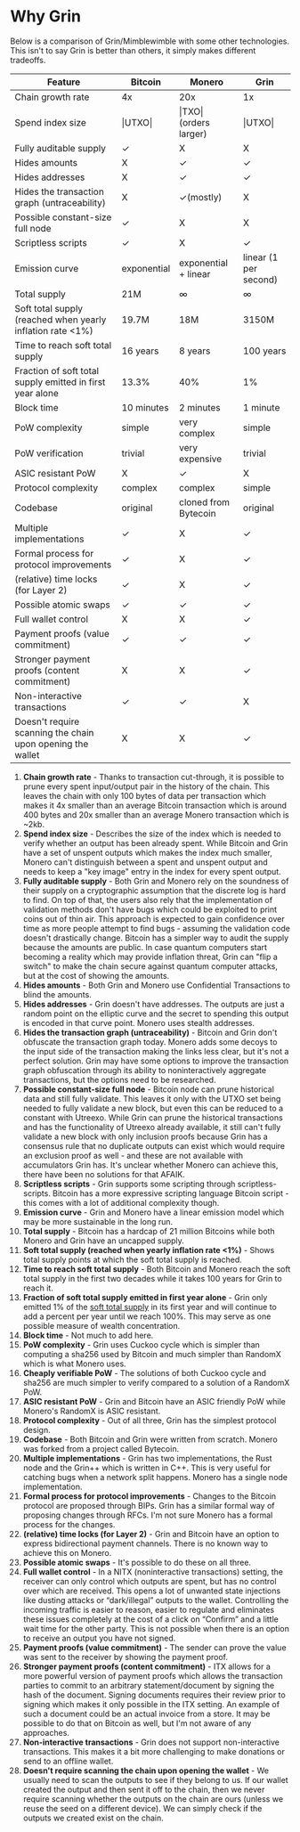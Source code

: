 # Why Grin

Below is a comparison of Grin/Mimblewimble with some other technologies. This isn't to say Grin is better than others, it simply makes different tradeoffs.

| Feature | Bitcoin | Monero | Grin |
| --- | --- | --- | --- |
| Chain growth rate | 4x | 20x | 1x |
| Spend index size | \|UTXO\| | \|TXO\| (orders larger) | \|UTXO\| |
| Fully auditable supply | ✓ | X | X |
| Hides amounts | X | ✓ | ✓ |
| Hides addresses | X | ✓ | ✓ |
| Hides the transaction graph (untraceability) | X | ✓(mostly) | X |
| Possible constant-size full node | ✓ | X | X |
| Scriptless scripts | ✓ | X | ✓ |
| Emission curve | exponential | exponential + linear | linear (1 per second) |
| Total supply | 21M | ∞ | ∞ |
| Soft total supply (reached when yearly inflation rate <1%) | 19.7M | 18M | 3150M |
| Time to reach soft total supply | 16 years | 8 years | 100 years |
| Fraction of soft total supply emitted in first year alone | 13.3% | 40% | 1% |
| Block time | 10 minutes | 2 minutes | 1 minute |
| PoW complexity | simple | very complex | simple |
| PoW verification | trivial | very expensive | trivial |
| ASIC resistant PoW | X | ✓ | X |
| Protocol complexity | complex | complex | simple |
| Codebase | original | cloned from Bytecoin | original |
| Multiple implementations | ✓ | X | ✓ |
| Formal process for protocol improvements | ✓ | X | ✓ |
| (relative) time locks (for Layer 2) | ✓ | X | ✓ |
| Possible atomic swaps | ✓ | ✓ | ✓ |
| Full wallet control | X | X | ✓ |
| Payment proofs (value commitment) | ✓ | ✓ | ✓ |
| Stronger payment proofs (content commitment) | X | X | ✓ |
| Non-interactive transactions | ✓ | ✓ | X |
| Doesn't require scanning the chain upon opening the wallet | X | X | ✓ |


1. **Chain growth rate** - Thanks to transaction cut-through, it is possible to prune every spent input/output pair in the history of the chain. This leaves the chain with only 100 bytes of data per transaction which makes it 4x smaller than an average Bitcoin transaction which is around 400 bytes and 20x smaller than an average Monero transaction which is ~2kb.
2. **Spend index size** - Describes the size of the index which is needed to verify whether an output has been already spent. While Bitcoin and Grin have a set of unspent outputs which makes the index much smaller, Monero can't distinguish between a spent and unspent output and needs to keep a "key image" entry in the index for every spent output. 
3. **Fully auditable supply** - Both Grin and Monero rely on the soundness of their supply on a cryptographic assumption that the discrete log is hard to find. On top of that, the users also rely that the implementation of validation methods don't have bugs which could be exploited to print coins out of thin air. This approach is expected to gain confidence over time as more people attempt to find bugs - assuming the validation code doesn't drastically change. Bitcoin has a simpler way to audit the supply because the amounts are public. In case quantum computers start becoming a reality which may provide inflation threat, Grin can "flip a switch" to make the chain secure against quantum computer attacks, but at the cost of showing the amounts.
4. **Hides amounts** - Both Grin and Monero use Confidential Transactions to blind the amounts.
5. **Hides addresses** - Grin doesn't have addresses. The outputs are just a random point on the elliptic curve and the secret to spending this output is encoded in that curve point. Monero uses stealth addresses.
6. **Hides the transaction graph (untraceability)** - Bitcoin and Grin don't obfuscate the transaction graph today. Monero adds some decoys to the input side of the transaction making the links less clear, but it's not a perfect solution. Grin may have some options to improve the transaction graph obfuscation through its ability to noninteractively aggregate transactions, but the options need to be researched.
7. **Possible constant-size full node** - Bitcoin node can prune historical data and still fully validate. This leaves it only with the UTXO set being needed to fully validate a new block, but even this can be reduced to a constant with Utreexo. While Grin can prune the historical transactions and has the functionality of Utreexo already available, it still can't fully validate a new block with only inclusion proofs because Grin has a consensus rule that no duplicate outputs can exist which would require an exclusion proof as well - and these are not available with accumulators Grin has. It's unclear whether Monero can achieve this, there have been no solutions for that AFAIK.
8. **Scriptless scripts** - Grin supports some scripting through scriptless-scripts. Bitcoin has a more expressive scripting language Bitcoin script - this comes with a lot of additional complexity though.
9. **Emission curve** - Grin and Monero have a linear emission model which may be more sustainable in the long run.
10. **Total supply** - Bitcoin has a hardcap of 21 million Bitcoins while both Monero and Grin have an uncapped supply.
11. **Soft total supply (reached when yearly inflation rate <1%)** - Shows total supply points at which the soft total supply is reached.
12. **Time to reach soft total supply** - Both Bitcoin and Monero reach the soft total supply in the first two decades while it takes 100 years for Grin to reach it.
13. **Fraction of soft total supply emitted in first year alone** - Grin only emitted 1% of the [soft total supply](https://john-tromp.medium.com/a-case-for-using-soft-total-supply-1169a188d153) in its first year and will continue to add a percent per year until we reach 100%. This may serve as one possible measure of wealth concentration. 
14. **Block time** - Not much to add here.
15. **PoW complexity** - Grin uses Cuckoo cycle which is simpler than computing a sha256 used by Bitcoin and much simpler than RandomX which is what Monero uses.
16. **Cheaply verifiable PoW** - The solutions of both Cuckoo cycle and sha256 are much simpler to verify compared to a solution of a RandomX PoW.
17. **ASIC resistant PoW** - Grin and Bitcoin have an ASIC friendly PoW while Monero's RandomX is ASIC resistant.
18. **Protocol complexity** - Out of all three, Grin has the simplest protocol design.
19. **Codebase** - Both Bitcoin and Grin were written from scratch. Monero was forked from a project called Bytecoin.
20. **Multiple implementations** - Grin has two implementations, the Rust node and the Grin++ which is written in C++. This is very useful for catching bugs when a network split happens. Monero has a single node implementation.
21. **Formal process for protocol improvements** - Changes to the Bitcoin protocol are proposed through BIPs. Grin has a similar formal way of proposing changes through RFCs. I'm not sure Monero has a formal process for the changes.
22. **(relative) time locks (for Layer 2)** - Grin and Bitcoin have an option to express bidirectional payment channels. There is no known way to achieve this on Monero.
23. **Possible atomic swaps** - It's possible to do these on all three.
24. **Full wallet control** - In a NITX (noninteractive transactions) setting, the receiver can only control which outputs are spent, but has no control over which are received. This opens a lot of unwanted state injections like dusting attacks or “dark/illegal” outputs to the wallet. Controlling the incoming traffic is easier to reason, easier to regulate and eliminates these issues completely at the cost of a click on “Confirm” and a little wait time for the other party. This is not possible when there is an option to receive an output you have not signed.
25. **Payment proofs (value commitment)** - The sender can prove the value was sent to the receiver by showing the payment proof.
26. **Stronger payment proofs (content commitment)** - ITX allows for a more powerful version of payment proofs which allows the transaction parties to commit to an arbitrary statement/document by signing the hash of the document. Signing documents requires their review prior to signing which makes it only possible in the ITX setting. An example of such a document could be an actual invoice from a store. It may be possible to do that on Bitcoin as well, but I'm not aware of any approaches.
27. **Non-interactive transactions** - Grin does not support non-interactive transactions. This makes it a bit more challenging to make donations or send to an offline wallet.
28. **Doesn't require scanning the chain upon opening the wallet** - We usually need to scan the outputs to see if they belong to us. If our wallet created the output and then sent it off to the chain, then we never require scanning whether the outputs on the chain are ours (unless we reuse the seed on a different device). We can simply check if the outputs we created exist on the chain.